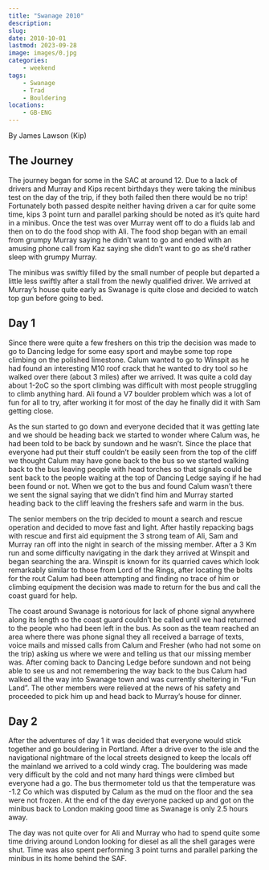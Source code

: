 ```yaml
---
title: "Swanage 2010"
description: 
slug: 
date: 2010-10-01
lastmod: 2023-09-28
image: images/0.jpg
categories:
    - weekend
tags:
    - Swanage
    - Trad
    - Bouldering
locations:
    - GB-ENG
---
```


By James Lawson (Kip)

## The Journey
The journey began for some in the SAC at around 12. Due to a lack of drivers and Murray and Kips
recent birthdays they were taking the minibus test on the day of the trip, if they both failed then
there would be no trip! Fortunately both passed despite neither having driven a car for quite some
time, kips 3 point turn and parallel parking should be noted as it’s quite hard in a minibus. Once the
test was over Murray went off to do a fluids lab and then on to do the food shop with Ali. The food
shop began with an email from grumpy Murray saying he didn’t want to go and ended with an
amusing phone call from Kaz saying she didn’t want to go as she’d rather sleep with grumpy Murray.

The minibus was swiftly filled by the small number of people but departed a little less swiftly after a
stall from the newly qualified driver. We arrived at Murray’s house quite early as Swanage is quite
close and decided to watch top gun before going to bed.

## Day 1

Since there were quite a few freshers on this trip the decision was made to go to Dancing ledge for
some easy sport and maybe some top rope climbing on the polished limestone. Calum wanted to go
to Winspit as he had found an interesting M10 roof crack that he wanted to dry tool so he walked
over there (about 3 miles) after we arrived. It was quite a cold day about 1-2oC so the sport climbing
was difficult with most people struggling to climb anything hard. Ali found a V7 boulder problem
which was a lot of fun for all to try, after working it for most of the day he finally did it with Sam
getting close.


As the sun started to go down and everyone decided that it was getting late and we should be
heading back we started to wonder where Calum was, he had been told to be back by sundown and
he wasn’t. Since the place that everyone had put their stuff couldn’t be easily seen from the top of
the cliff we thought Calum may have gone back to the bus so we started walking back to the bus
leaving people with head torches so that signals could be sent back to the people waiting at the top
of Dancing Ledge saying if he had been found or not. When we got to the bus and found Calum
wasn’t there we sent the signal saying that we didn’t find him and Murray started heading back to
the cliff leaving the freshers safe and warm in the bus.

The senior members on the trip decided to mount a search and rescue operation and decided to
move fast and light. After hastily repacking bags with rescue and first aid equipment the 3 strong
team of Ali, Sam and Murray ran off into the night in search of the missing member. After a 3 Km run
and some difficulty navigating in the dark they arrived at Winspit and began searching the ara.
Winspit is known for its quarried caves which look remarkably similar to those from Lord of the
Rings, after locating the bolts for the rout Calum had been attempting and finding no trace of him or
climbing equipment the decision was made to return for the bus and call the coast guard for help.

The coast around Swanage is notorious for lack of phone signal anywhere along its length so the
coast guard couldn’t be called until we had returned to the people who had been left in the bus. As
soon as the team reached an area where there was phone signal they all received a barrage of texts,
voice mails and missed calls from Calum and Fresher (who had not some on the trip) asking us where
we were and telling us that our missing member was. After coming back to Dancing Ledge before
sundown and not being able to see us and not remembering the way back to the bus Calum had
walked all the way into Swanage town and was currently sheltering in “Fun Land”. The other
members were relieved at the news of his safety and proceeded to pick him up and head back to
Murray’s house for dinner.

## Day 2

After the adventures of day 1 it was decided that everyone would stick together and go bouldering
in Portland. After a drive over to the isle and the navigational nightmare of the local streets designed
to keep the locals off the mainland we arrived to a cold windy crag. The bouldering was made very
difficult by the cold and not many hard things were climbed but everyone had a go. The bus
thermometer told us that the temperature was -1.2 Co which was disputed by Calum as the mud on
the floor and the sea were not frozen. At the end of the day everyone packed up and got on the
minibus back to London making good time as Swanage is only 2.5 hours away.

The day was not quite over for Ali and Murray who had to spend quite some time driving around
London looking for diesel as all the shell garages were shut. Time was also spent performing 3 point
turns and parallel parking the minibus in its home behind the SAF.



